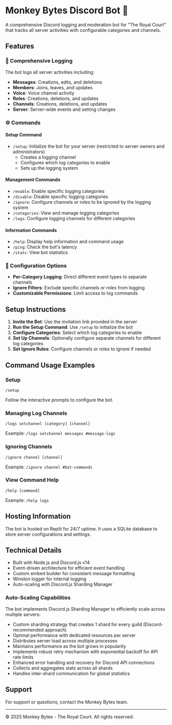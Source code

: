 # Monkey Bytes Discord Bot 👑

A comprehensive Discord logging and moderation bot for "The Royal Court" that tracks all server activities with configurable categories and channels.

## Features

### 📝 Comprehensive Logging

The bot logs all server activities including:
- **Messages**: Creations, edits, and deletions
- **Members**: Joins, leaves, and updates
- **Voice**: Voice channel activity
- **Roles**: Creations, deletions, and updates
- **Channels**: Creations, deletions, and updates
- **Server**: Server-wide events and setting changes

### ⚙️ Commands

#### Setup Command
- `/setup`: Initialize the bot for your server (restricted to server owners and administrators)
  - Creates a logging channel
  - Configures which log categories to enable
  - Sets up the logging system

#### Management Commands
- `/enable`: Enable specific logging categories
- `/disable`: Disable specific logging categories
- `/ignore`: Configure channels or roles to be ignored by the logging system
- `/categories`: View and manage logging categories
- `/logs`: Configure logging channels for different categories

#### Information Commands
- `/help`: Display help information and command usage
- `/ping`: Check the bot's latency
- `/stats`: View bot statistics

### 🔧 Configuration Options

- **Per-Category Logging**: Direct different event types to separate channels
- **Ignore Filters**: Exclude specific channels or roles from logging
- **Customizable Permissions**: Limit access to log commands

## Setup Instructions

1. **Invite the Bot**: Use the invitation link provided in the server
2. **Run the Setup Command**: Use `/setup` to initialize the bot
3. **Configure Categories**: Select which log categories to enable
4. **Set Up Channels**: Optionally configure separate channels for different log categories
5. **Set Ignore Rules**: Configure channels or roles to ignore if needed

## Command Usage Examples

### Setup
```
/setup
```
Follow the interactive prompts to configure the bot.

### Managing Log Channels
```
/logs setchannel [category] [channel]
```
Example: `/logs setchannel messages #message-logs`

### Ignoring Channels
```
/ignore channel [channel]
```
Example: `/ignore channel #bot-commands`

### View Command Help
```
/help [command]
```
Example: `/help logs`

## Hosting Information

The bot is hosted on Replit for 24/7 uptime. It uses a SQLite database to store server configurations and settings.

## Technical Details

- Built with Node.js and Discord.js v14
- Event-driven architecture for efficient event handling
- Custom embed builder for consistent message formatting
- Winston logger for internal logging
- Auto-scaling with Discord.js Sharding Manager

### Auto-Scaling Capabilities

The bot implements Discord.js Sharding Manager to efficiently scale across multiple servers:
- Custom sharding strategy that creates 1 shard for every guild (Discord-recommended approach)
- Optimal performance with dedicated resources per server
- Distributes server load across multiple processes
- Maintains performance as the bot grows in popularity
- Implements robust retry mechanism with exponential backoff for API rate limits
- Enhanced error handling and recovery for Discord API connections
- Collects and aggregates stats across all shards
- Handles inter-shard communication for global statistics

## Support

For support or questions, contact the Monkey Bytes team.

---

© 2025 Monkey Bytes - The Royal Court. All rights reserved.
